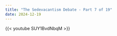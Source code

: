 ```yaml
---
title: "The Sedevacantism Debate - Part 7 of 19"
date: 2024-12-19
---
```


{{< youtube SUY1BvdNbqM >}}
